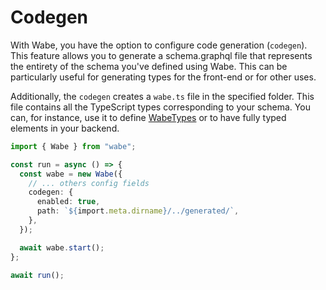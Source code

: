 # Codegen

With Wabe, you have the option to configure code generation (`codegen`). This feature allows you to generate a schema.graphql file that represents the entirety of the schema you've defined using Wabe. This can be particularly useful for generating types for the front-end or for other uses.

Additionally, the `codegen` creates a `wabe.ts` file in the specified folder. This file contains all the TypeScript types corresponding to your schema. You can, for instance, use it to define [WabeTypes](/wabe/concepts.md#wabetypes) or to have fully typed elements in your backend.

```ts
import { Wabe } from "wabe";

const run = async () => {
  const wabe = new Wabe({
    // ... others config fields
    codegen: {
      enabled: true,
      path: `${import.meta.dirname}/../generated/`,
    },
  });

  await wabe.start();
};

await run();
```
